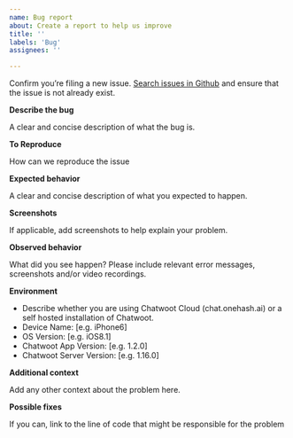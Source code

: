 ```yaml
---
name: Bug report
about: Create a report to help us improve
title: ''
labels: 'Bug'
assignees: ''

---
```


Confirm you’re filing a new issue. [Search issues in Github](https://github.com/chatwoot/chatwoot-mobile-app/issues) and ensure that the issue is not already exist.

**Describe the bug**

A clear and concise description of what the bug is.


**To Reproduce**

How can we reproduce the issue

**Expected behavior**

A clear and concise description of what you expected to happen.

**Screenshots**

If applicable, add screenshots to help explain your problem.

**Observed behavior**

What did you see happen? Please include relevant error messages, screenshots and/or video recordings.

**Environment**

  - Describe whether you are using Chatwoot Cloud (chat.onehash.ai) or a self hosted installation of Chatwoot.
  - Device Name:  [e.g. iPhone6]
  - OS Version: [e.g. iOS8.1]
  - Chatwoot App Version: [e.g. 1.2.0]
  - Chatwoot Server Version: [e.g. 1.16.0]

**Additional context**

Add any other context about the problem here.

**Possible fixes**

If you can, link to the line of code that might be responsible for the problem